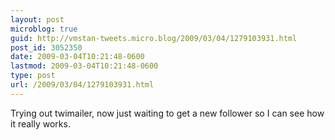 ```yaml
---
layout: post
microblog: true
guid: http://vmstan-tweets.micro.blog/2009/03/04/1279103931.html
post_id: 3052350
date: 2009-03-04T10:21:48-0600
lastmod: 2009-03-04T10:21:48-0600
type: post
url: /2009/03/04/1279103931.html
---
```

Trying out twimailer, now just waiting to get a new follower so I can see how it really works.
